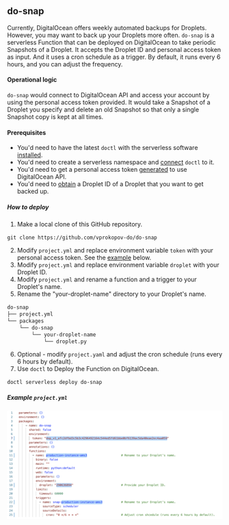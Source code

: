 ## do-snap

Currently, DigitalOcean offers weekly automated backups for Droplets. However, you may want to back up your Droplets more often. `do-snap` is a serverless Function that can be deployed on DigitalOcean to take periodic Snapshots of a Droplet. It accepts the Droplet ID and personal access token as input. And it uses a cron schedule as a trigger. By default, it runs every 6 hours, and you can adjust the frequency. 

#### Operational logic

`do-snap` would connect to DigitalOcean API and access your account by using the personal access token provided. It would take a Snapshot of a Droplet you specify and delete an old Snapshot so that only a single Snapshot copy is kept at all times.

#### Prerequisites

- You'd need to have the latest `doctl` with the serverless software [installed](https://docs.digitalocean.com/reference/doctl/reference/serverless/).
- You'd need to create a serverless namespace and [connect](https://docs.digitalocean.com/products/functions/how-to/create-namespaces/) `doctl` to it.
- You'd need to get a personal access token [generated](https://docs.digitalocean.com/reference/api/create-personal-access-token/) to use DigitalOcean API.
- You'd need to [obtain](https://docs.digitalocean.com/products/droplets/how-to/retrieve-droplet-metadata/) a Droplet ID of a Droplet that you want to get backed up.

##### How to deploy

1. Make a local clone of this GitHub repository.
```
git clone https://github.com/vprokopov-do/do-snap
```
2. Modify `project.yml` and replace environment variable `token` with your personal access token. See the [example](https://github.com/vprokopov-do/do-snap/edit/main/README.md#example-projectyml) below.
3. Modify `project.yml` and replace environment variable `droplet` with your Droplet ID.
4. Modify `project.yml` and rename a function and a trigger to your Droplet's name.
5. Rename the "your-droplet-name" directory to your Droplet's name.
```
do-snap
├── project.yml
└── packages
    └── do-snap
        └── your-droplet-name
            └── droplet.py
```
6. Optional - modify `project.yaml` and adjust the cron schedule (runs every 6 hours by default).
7. Use `doctl` to Deploy the Function on DigitalOcean.
```
doctl serverless deploy do-snap
```

##### Example `project.yml`
![Token](/images/example.png)
